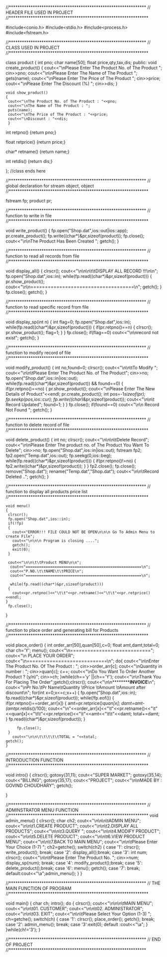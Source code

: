 //***************************************************************
//                   HEADER FILE USED IN PROJECT
//****************************************************************

#include<conio.h>
#include<stdio.h>
#include<process.h>
#include<fstream.h>

//***************************************************************
//                   CLASS USED IN PROJECT
//****************************************************************

class product
{
 int pno;
 char name[50];
 float price,qty,tax,dis;
 public:
	void create_product()
	{
	 cout<<"\nPlease Enter The Product No. of The Product ";
	 cin>>pno;
	 cout<<"\n\nPlease Enter The Name of The Product ";
	 gets(name);
	 cout<<"\nPlease Enter The Price of The Product ";
	 cin>>price;
	 cout<<"\nPlease Enter The Discount (%) ";
	 cin>>dis;
	 }

	void show_product()
	{
	 cout<<"\nThe Product No. of The Product : "<<pno;
	 cout<<"\nThe Name of The Product : ";
	 puts(name);
	 cout<<"\nThe Price of The Product : "<<price;
	 cout<<"\nDiscount : "<<dis;
	 }

  int  retpno()
  {return pno;}

  float retprice()
  {return price;}

  char* retname()
  {return name;}

  int retdis()
  {return dis;}

};         //class ends here



//***************************************************************
//    	global declaration for stream object, object
//****************************************************************

 fstream fp;
 product pr;


//***************************************************************
//    	function to write in file
//****************************************************************

void write_product()
   {
    fp.open("Shop.dat",ios::out|ios::app);
    pr.create_product();
    fp.write((char*)&pr,sizeof(product));
    fp.close();
    cout<<"\n\nThe Product Has Been Created ";
    getch();
   }


//***************************************************************
//    	function to read all records from file
//****************************************************************


void display_all()
{
    clrscr();
    cout<<"\n\n\n\t\tDISPLAY ALL RECORD !!!\n\n";
    fp.open("Shop.dat",ios::in);
    while(fp.read((char*)&pr,sizeof(product)))
	{
	 pr.show_product();
	 cout<<"\n\n====================================\n";
	 getch();
	 }
    fp.close();
    getch();
}


//***************************************************************
//    	function to read specific record from file
//****************************************************************


void display_sp(int n)
{
    int flag=0;
    fp.open("Shop.dat",ios::in);
    while(fp.read((char*)&pr,sizeof(product)))
	{
	 if(pr.retpno()==n)
		{
		 clrscr();
		 pr.show_product();
		 flag=1;
		}
	}
    fp.close();
if(flag==0)
 cout<<"\n\nrecord not exist";
    getch();
}


//***************************************************************
//    	function to modify record of file
//****************************************************************


void modify_product()
{
    int no,found=0;
    clrscr();
    cout<<"\n\n\tTo Modify ";
    cout<<"\n\n\tPlease Enter The Product No. of The Product";
    cin>>no;
    fp.open("Shop.dat",ios::in|ios::out);
    while(fp.read((char*)&pr,sizeof(product)) && found==0)
	   {
	    if(pr.retpno()==no)
		   {
		    pr.show_product();
		    cout<<"\nPlease Enter The New Details of Product"<<endl;
		    pr.create_product();
		    int pos=-1*sizeof(pr);
		    fp.seekp(pos,ios::cur);
		    fp.write((char*)&pr,sizeof(product));
		    cout<<"\n\n\t Record Updated";
		    found=1;
		   }
	     }
    fp.close();
    if(found==0)
    cout<<"\n\n Record Not Found ";
    getch();
}


//***************************************************************
//    	function to delete record of file
//****************************************************************


void delete_product()
   {
    int no;
    clrscr();
    cout<<"\n\n\n\tDelete Record";
    cout<<"\n\nPlease Enter The product no. of The Product You Want To Delete";
    cin>>no;
    fp.open("Shop.dat",ios::in|ios::out);
    fstream fp2;
    fp2.open("Temp.dat",ios::out);
    fp.seekg(0,ios::beg);
    while(fp.read((char*)&pr,sizeof(product)))
	{
	 if(pr.retpno()!=no)
		{
		 fp2.write((char*)&pr,sizeof(product));
		 }
	 }
    fp2.close();
    fp.close();
    remove("Shop.dat");
    rename("Temp.dat","Shop.dat");
    cout<<"\n\n\tRecord Deleted ..";
    getch();
    }


//***************************************************************
//    	function to display all products price list
//****************************************************************

    void menu()
    {
     clrscr();
     fp.open("Shop.dat",ios::in);
     if(!fp)
     {
       cout<<"ERROR!!! FILE COULD NOT BE OPEN\n\n\n Go To Admin Menu to create File";
       cout<<"\n\n\n Program is closing ....";
       getch();
       exit(0);
     }

     cout<<"\n\n\t\tProduct MENU\n\n";
	  cout<<"====================================================\n";
	  cout<<"P.NO.\t\tNAME\t\tPRICE\n";
	  cout<<"====================================================\n";

      while(fp.read((char*)&pr,sizeof(product)))
	 {
	   cout<<pr.retpno()<<"\t\t"<<pr.retname()<<"\t\t"<<pr.retprice()<<endl;
	}
     fp.close();
}




//***************************************************************
//    	function to place order and generating bill for Products
//****************************************************************

   void place_order()
   {
    int  order_arr[50],quan[50],c=0;
    float amt,damt,total=0;
    char ch='Y';
    menu();
    cout<<"\n============================";
    cout<<"\n    PLACE YOUR ORDER";
    cout<<"\n============================\n";
    do{
	 cout<<"\n\nEnter The Product No. Of The Product : ";
	 cin>>order_arr[c];
	 cout<<"\nQuantity in number : ";
	 cin>>quan[c];
	 c++;
	 cout<<"\nDo You Want To Order Another Product ? (y/n)";
	 cin>>ch;
    }while(ch=='y' ||ch=='Y');
    cout<<"\n\nThank You For Placing The Order";getch();clrscr();
      cout<<"\n\n********************************INVOICE************************\n";
      cout<<"\nPr No.\tPr Name\tQuantity \tPrice \tAmount \tAmount after discount\n";
      for(int x=0;x<=c;x++)
	{
		 fp.open("Shop.dat",ios::in);
		 fp.read((char*)&pr,sizeof(product));
		  while(!fp.eof())
			{
			if(pr.retpno()==order_arr[x])
				{
				 amt=pr.retprice()*quan[x];
				 damt=amt-(amt*pr.retdis()/100);
				 cout<<"\n"<<order_arr[x]<<"\t"<<pr.retname()<<"\t"<<quan[x]<<"\t\t"<<pr.retprice()<<"\t"<<amt<<"\t\t"<<damt;
				 total+=damt;
				}
			fp.read((char*)&pr,sizeof(product));
			}

		 fp.close();
	 }
       cout<<"\n\n\t\t\t\t\tTOTAL = "<<total;
    getch();
    }

//***************************************************************
//    	INTRODUCTION FUNCTION
//****************************************************************

void intro()
{
 clrscr();
 gotoxy(31,11);
 cout<<"SUPER MARKET";
 gotoxy(35,14);
 cout<<"BILLING";
 gotoxy(35,17);
 cout<<"PROJECT";
 cout<<"\n\nMADE BY : GOVIND CHOUDHARY";
 getch();

}




//***************************************************************
//    	ADMINSTRATOR MENU FUNCTION
//****************************************************************
void admin_menu()
{
  clrscr();
  char ch2;
  cout<<"\n\n\n\tADMIN MENU";
  cout<<"\n\n\t1.CREATE PRODUCT";
  cout<<"\n\n\t2.DISPLAY ALL PRODUCTS";
  cout<<"\n\n\t3.QUERY ";
  cout<<"\n\n\t4.MODIFY PRODUCT";
  cout<<"\n\n\t5.DELETE PRODUCT";
  cout<<"\n\n\t6.VIEW PRODUCT MENU";
  cout<<"\n\n\t7.BACK TO MAIN MENU";
  cout<<"\n\n\tPlease Enter Your Choice (1-7) ";
  ch2=getche();
  switch(ch2)
  {
    case '1': clrscr();
	      write_product();
	      break;
    case '2': display_all();break;
    case '3':
	       int num;
	       clrscr();
	       cout<<"\n\n\tPlease Enter The Product No. ";
	       cin>>num;
	       display_sp(num);
	       break;
      case '4': modify_product();break;
      case '5': delete_product();break;
      case '6': menu();
		getch();
      case '7': break;
      default:cout<<"\a";admin_menu();
   }
}


//***************************************************************
//    	THE MAIN FUNCTION OF PROGRAM
//****************************************************************


void main()
{
  char ch;
  intro();
  do
    {
	  clrscr();
	  cout<<"\n\n\n\tMAIN MENU";
	  cout<<"\n\n\t01. CUSTOMER";
	  cout<<"\n\n\t02. ADMINISTRATOR";
	  cout<<"\n\n\t03. EXIT";
	  cout<<"\n\n\tPlease Select Your Option (1-3) ";
	  ch=getche();
	  switch(ch)
	  {
		 case '1': clrscr();
			   place_order();
			   getch();
			   break;
		  case '2': admin_menu();
			    break;
		  case '3':exit(0);
		  default :cout<<"\a";
	}
    }while(ch!='3');
}

//***************************************************************
//    			END OF PROJECT
//***************************************************************
